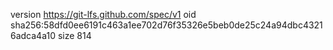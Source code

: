 version https://git-lfs.github.com/spec/v1
oid sha256:58dfd0ee6191c463a1ee702d76f35326e5beb0de25c24a94dbc43216adca4a10
size 814
